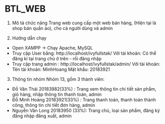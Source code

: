 # BTL_WEB
  
  1. Mô tả chức năng
  Trang web cung cấp một web bán hàng, (Hiện tại là shop bán quần áo), cho cả người dùng và admin 
  
  2. Hướng dẫn chạy
  + Open XAMPP -> Chạy Apache, MySQL
  + Truy cập User bằng: http://localhost/ivyfullstak/
  Với tài khoản: 
                Có thể đăng kí tại trang chủ ở trên - rồi đăng nhập
  + Truy cập trang admin : http://localhost/ivyfullstak/admin/
  Với tài khoản: 
                Tên tài khoản: MinhHoang
                Mật khẩu: 20183921


  3. Thông tin nhóm
  Nhóm 13, gồm 3 thành viên:
  + Đỗ Văn Thái 20183982(33%) : Trang xem thông tin chi tiết sản phẩm, giỏ hàng, nhập thông tin thanh toán, admin 
  + Đỗ Minh Hoàng 20183921(33%) : Trang thanh toán, thanh toán thành công, thông tin chi tiết đơn hàng, admin
  + Nguyễn Văn Long 20183950 (33%): Trang chủ, loại sản phẩm, đăng ký đăng nhập đăng xuất, admin

 
